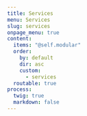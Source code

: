 ```yaml
---
title: Services
menu: Services
slug: services
onpage_menu: true
content:
  items: "@self.modular"
  order:
    by: default
    dir: asc
    custom:
      - services
  routable: true
process:
  twig: true
  markdown: false
---
```

